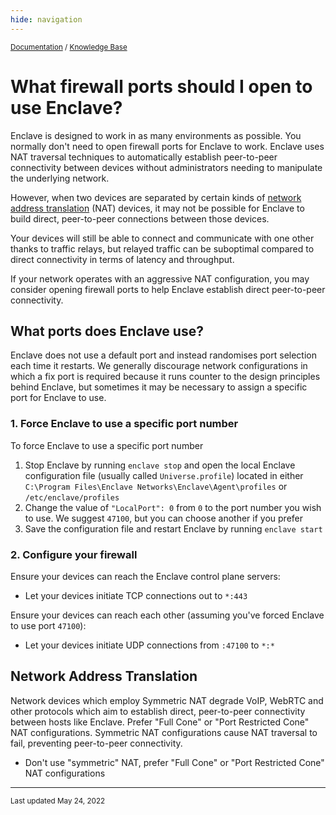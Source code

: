 ```yaml
---
hide: navigation
---
```


<small>[Documentation](/) / [Knowledge Base](/kb)</small>

# What firewall ports should I open to use Enclave?

Enclave is designed to work in as many environments as possible. You normally don't need to open firewall ports for Enclave to work. Enclave uses NAT traversal techniques to automatically establish peer-to-peer connectivity between devices without administrators needing to manipulate the underlying network.

However, when two devices are separated by certain kinds of [network address translation](#network-address-translation) (NAT) devices, it may not be possible for Enclave to build direct, peer-to-peer connections between those devices.

Your devices will still be able to connect and communicate with one other thanks to traffic relays, but relayed traffic can be suboptimal compared to direct connectivity in terms of latency and throughput.

If your network operates with an aggressive NAT configuration, you may consider opening firewall ports to help Enclave establish direct peer-to-peer connectivity. 

## What ports does Enclave use?

Enclave does not use a default port and instead randomises port selection each time it restarts. We generally discourage network configurations in which a fix port is required because it runs counter to the design principles behind Enclave, but sometimes it may be necessary to assign a specific port for Enclave to use.

### 1. Force Enclave to use a specific port number

To force Enclave to use a specific port number

1. Stop Enclave by running `enclave stop` and open the local Enclave configuration file (usually called `Universe.profile`) located in either `C:\Program Files\Enclave Networks\Enclave\Agent\profiles` or `/etc/enclave/profiles`
2. Change the value of `"LocalPort": 0` from `0` to the port number you wish to use. We suggest `47100`, but you can choose another if you prefer
3. Save the configuration file and restart Enclave by running `enclave start`

### 2. Configure your firewall

Ensure your devices can reach the Enclave control plane servers:

* Let your devices initiate TCP connections out to `*:443`

Ensure your devices can reach each other (assuming you've forced Enclave to use port `47100`):

* Let your devices initiate UDP connections from `:47100` to `*:*`

## Network Address Translation

Network devices which employ Symmetric NAT degrade VoIP, WebRTC and other protocols which aim to establish direct, peer-to-peer connectivity between hosts like Enclave. Prefer "Full Cone" or "Port Restricted Cone" NAT configurations. Symmetric NAT configurations cause NAT traversal to fail, preventing peer-to-peer connectivity.

* Don't use "symmetric" NAT, prefer "Full Cone" or "Port Restricted Cone" NAT configurations

---

<small>Last updated May 24, 2022</small>